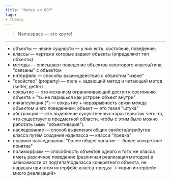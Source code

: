 ```yaml
---
title: "Notes on OOP"
tags:
- theory
---
```


> Namespace — это круто!
___

- объекты — некие сущности — у них есть: состояние, поведение;
- классы — чертежи которые задают объекты (определяют тип объекты)
- методы — описывают поведение объектов некоторого класса/типа, "связаны" с объектом
- интерфейс — способы взаимодействия с объектом "извне"
- "свойство" (property) — поле + задающий метод и читающий метод (setter, getter)
- сокрытие — это механизм ограничивающий доступ к состоянию объекта + "ты не паришься как устроен объект внутри"
- инкапсуляция (*) — сокрытие + неразрывность связи между объектом и его поведением; объект — это такая "штука"
- абстракция — это выделение существенных характеристик чего-то, что существует в предметной области, чтобы с этим было можно работать (ыыы "объективация").
- наследование — способ выделения общих свойств/атрибутов класса путём создания надкласса — класса "предка"
- правило наследования: "более общее понятие — более конкретное понятие"
- полиморфизм — способность объектов одного и того же класса иметь различное поведение (различная реализация методов) в зависимости от подтипа/подкласса конкретного объекта, не нарушая при этом интерфейс класса-предка -> «один интерфейс — много реализаций»
